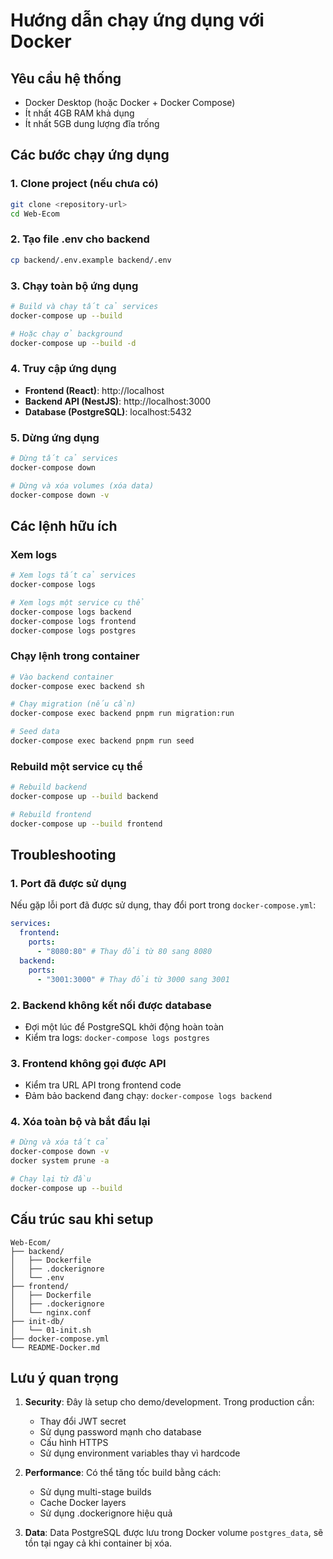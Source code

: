 # Hướng dẫn chạy ứng dụng với Docker

## Yêu cầu hệ thống

- Docker Desktop (hoặc Docker + Docker Compose)
- Ít nhất 4GB RAM khả dụng
- Ít nhất 5GB dung lượng đĩa trống

## Các bước chạy ứng dụng

### 1. Clone project (nếu chưa có)

```bash
git clone <repository-url>
cd Web-Ecom
```

### 2. Tạo file .env cho backend

```bash
cp backend/.env.example backend/.env
```

### 3. Chạy toàn bộ ứng dụng

```bash
# Build và chạy tất cả services
docker-compose up --build

# Hoặc chạy ở background
docker-compose up --build -d
```

### 4. Truy cập ứng dụng

- **Frontend (React)**: http://localhost
- **Backend API (NestJS)**: http://localhost:3000
- **Database (PostgreSQL)**: localhost:5432

### 5. Dừng ứng dụng

```bash
# Dừng tất cả services
docker-compose down

# Dừng và xóa volumes (xóa data)
docker-compose down -v
```

## Các lệnh hữu ích

### Xem logs

```bash
# Xem logs tất cả services
docker-compose logs

# Xem logs một service cụ thể
docker-compose logs backend
docker-compose logs frontend
docker-compose logs postgres
```

### Chạy lệnh trong container

```bash
# Vào backend container
docker-compose exec backend sh

# Chạy migration (nếu cần)
docker-compose exec backend pnpm run migration:run

# Seed data
docker-compose exec backend pnpm run seed
```

### Rebuild một service cụ thể

```bash
# Rebuild backend
docker-compose up --build backend

# Rebuild frontend
docker-compose up --build frontend
```

## Troubleshooting

### 1. Port đã được sử dụng

Nếu gặp lỗi port đã được sử dụng, thay đổi port trong `docker-compose.yml`:

```yaml
services:
  frontend:
    ports:
      - "8080:80" # Thay đổi từ 80 sang 8080
  backend:
    ports:
      - "3001:3000" # Thay đổi từ 3000 sang 3001
```

### 2. Backend không kết nối được database

- Đợi một lúc để PostgreSQL khởi động hoàn toàn
- Kiểm tra logs: `docker-compose logs postgres`

### 3. Frontend không gọi được API

- Kiểm tra URL API trong frontend code
- Đảm bảo backend đang chạy: `docker-compose logs backend`

### 4. Xóa toàn bộ và bắt đầu lại

```bash
# Dừng và xóa tất cả
docker-compose down -v
docker system prune -a

# Chạy lại từ đầu
docker-compose up --build
```

## Cấu trúc sau khi setup

```
Web-Ecom/
├── backend/
│   ├── Dockerfile
│   ├── .dockerignore
│   └── .env
├── frontend/
│   ├── Dockerfile
│   ├── .dockerignore
│   └── nginx.conf
├── init-db/
│   └── 01-init.sh
├── docker-compose.yml
└── README-Docker.md
```

## Lưu ý quan trọng

1. **Security**: Đây là setup cho demo/development. Trong production cần:

   - Thay đổi JWT secret
   - Sử dụng password mạnh cho database
   - Cấu hình HTTPS
   - Sử dụng environment variables thay vì hardcode

2. **Performance**: Có thể tăng tốc build bằng cách:

   - Sử dụng multi-stage builds
   - Cache Docker layers
   - Sử dụng .dockerignore hiệu quả

3. **Data**: Data PostgreSQL được lưu trong Docker volume `postgres_data`, sẽ tồn tại ngay cả khi container bị xóa.
